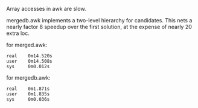 Array accesses in awk are slow.

mergedb.awk implements a two-level hierarchy for candidates. This nets a nearly factor 8 speedup over the first solution, at the expense of nearly 20 extra loc.

for merged.awk:

    real	0m14.520s
    user	0m14.508s
    sys 	0m0.012s

for mergedb.awk:

    real	0m1.871s
    user	0m1.835s
    sys 	0m0.036s
